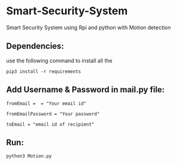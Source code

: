 # Smart-Security-System
Smart Security System using Rpi and python with Motion detection  

## Dependencies:

use the following command to install all the

```
pip3 install -r requirements
```

## Add Username & Password in mail.py file:

```
fromEmail =  = "Your email id"

fromEmailPassword = "Your password"

toEmail = "email id of recipient"
```

## Run:

```
python3 Motion.py 
```
